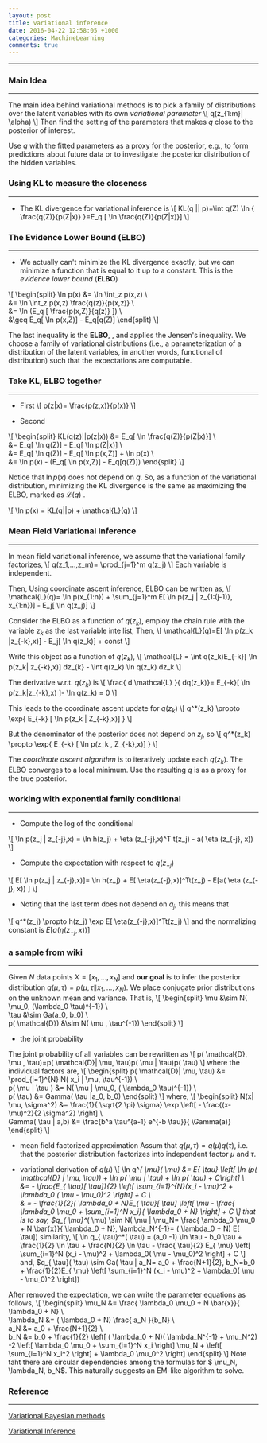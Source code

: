 ```yaml
---
layout: post
title: variational inference
date: 2016-04-22 12:58:05 +1000
categories: MachineLearning
comments: true
---
```




----------

### Main Idea ###
-----------------

The main idea behind variational methods is to pick a family of distributions over the latent variables with its own _variational parameter_
\\[
q(z_{1:m}| \alpha)
\\]
Then find the setting of the parameters that makes $q$ close to the posterior of interest.

Use $q$ with the fitted parameters as a proxy for the posterior, e.g., to form predictions about future data or to investigate the posterior distribution of the hidden variables.

### Using KL  to measure the closeness ###
------------------------------------------

- The KL divergence for variational inference is
\\[
KL(q || p)=\int q(Z) \ln \{ \frac{q(Z)}{p(Z|x)} \}=E_q [ \ln \frac{q(Z)}{p(Z|x)}]
\\]

### The Evidence Lower Bound (ELBO) ###
---------------------------------------

- We actually can't minimize the KL divergence exactly, but we can minimize a function that is equal to it up to a constant. This is the *evidence lower bound* (**ELBO**)

\\[
\begin{split}
\ln p(x) &= \ln \int_z p(x,z) \\\
&= \ln \int_z p(x,z) \frac{q(z)}{p(x,z)} \\\
&= \ln (E_q [ \frac{p(x,Z)}{q(z)} ]) \\\
&\geq E_q[ \ln p(x,Z)] - E_q[q(Z)]
\end{split}
\\]

The last inequality is the **ELBO**, , and applies the Jensen's inequality. We choose a family of variational distributions (i.e., a parameterization of a distribution of the latent variables, in another words, functional of distribution) such that the expectations are computable.

### Take KL, ELBO together ###
------------------------------

- First
\\[
p(z|x)= \frac{p(z,x)}{p(x)}
\\]

- Second

\\[
\begin{split}
KL(q(z)||p(z|x)) &= E_q[ \ln \frac{q(Z)}{p(Z|x)}] \\\
&= E_q[ \ln q(Z)] - E_q[ \ln p(Z|x)] \\\
&= E_q[ \ln q(Z)] - E_q[ \ln p(x,Z)] + \ln p(x) \\\
&= \ln p(x) - (E_q[ \ln p(x,Z)] - E_q[q(Z)])
\end{split}
\\]

Notice that $\ln p(x)$ does not depend on $q$. So, as a function of the variational distribution, minimizing the KL divergence is the same as maximizing the ELBO, marked as $\mathcal{L}(q)$ .

\\[
\ln p(x) = KL(q||p) + \mathcal{L}(q)
\\]

### Mean Field Variational Inference ###
----------------------------------------

In mean field variational inference, we assume that the variational family factorizes,
\\[
q(z_1,...,z_m)= \prod_{j=1}^m q(z_j)
\\]
Each variable is independent.

Then, Using coordinate ascent inference, ELBO can be written as,
\\[
\mathcal{L}(q)= \ln p(x_{1:n}) + \sum_{j=1}^m E[ \ln p(z_j | z_{1:(j-1)}, x_{1:n})] - E_j[ \ln q(z_j)]
\\]

Consider the ELBO as a function of $q(z_k)$,  employ the chain rule with the variable $z_k$ as the last variable inte list, Then,
\\[
\mathcal{L}(q)=E[ \ln p(z_k |z_{-k},x)] - E_j[ \ln q(z_k)] + const
\\]

Write this object as a function of $q(z_k)$,
\\[
\mathcal{L} = \int q(z_k)E_{-k}[ \ln p(z_k| z_{-k},x)] dz_{k} - \int q(z_k) \ln q(z_k) dz_k
\\]

The derivative w.r.t. $q(z_k)$ is
\\[
\frac{ d \mathcal{L} }{ dq(z_k)}= E_{-k}[ \ln p(z_k|z_{-k},x) ]- \ln q(z_k) = 0
\\]

This leads to the coordinate ascent update for $q(z_k)$
\\[
q^*(z_k) \propto \exp{ E_{-k} [ \ln p(z_k | Z_{-k},x)] }
\\]

But the denominator of the posterior does not depend on $z_j$, so
\\[
q^*(z_k) \propto \exp{ E_{-k} [ \ln p(z_k , Z_{-k},x)] }
\\]

The *coordinate ascent algorithm* is to iteratively update each $q(z_k)$. The ELBO converges to a local minimum. Use the resulting $q$ is as a proxy for the true posterior.

### working with exponential family conditional ###
---------------------------------------------------

- Compute the log of the conditional

\\[
\ln p(z_j | z_{-j},x) = \ln h(z_j) + \eta (z_{-j},x)^T t(z_j) - a( \eta (z_{-j}, x))
\\]

- Compute the expectation with respect to $q(z_{-j})$

\\[
E[ \ln p(z_j | z_{-j},x)]= \ln h(z_j) + E[ \eta(z_{-j},x)]^Tt(z_j) - E[a( \eta (z_{-j}, x)) ]
\\]

- Noting that the last term does not depend on $q_j$, this means that

\\[
q^*(z_j) \propto h(z_j) \exp E[ \eta(z_{-j},x)]^Tt(z_j)
\\]
and the normalizing constant is $E[a( \eta (z_{-j}, x)) ]$

### a sample from wiki ###
--------------------------
Given $N$ data points $X=[x_1,...,x_N]$ and **our goal** is to infer the posterior distribution $q( \mu , \tau) = p( \mu, \tau \| x_1,...,x_N)$. We place conjugate prior distributions on the unknown mean and variance. That is,
\\[
\begin{split}
\mu &\sim N( \mu_0, (\lambda_0 \tau)^{-1}) \\\
\tau &\sim Ga(a_0, b_0) \\\
p( \mathcal{D}) &\sim N( \mu , \tau^{-1})
\end{split}
\\]

- the joint probability

The joint probability of all variables can be rewritten as
\\[
p( \mathcal{D}, \mu , \tau)=p( \mathcal{D}| \mu, \tau)p( \mu | \tau)p( \tau)
\\]
where the individual factors are,
\\[
\begin{split}
p( \mathcal{D}| \mu, \tau) &= \prod_{i=1}^{N} N( x_i | \mu, \tau^{-1}) \\\
p( \mu | \tau ) &= N( \mu | \mu_0, ( \lambda_0 \tau)^{-1}) \\\
p( \tau) &= Gamma( \tau |a_0, b_0)
\end{split}
\\]
where,
\\[
\begin{split}
N(x| \mu, \sigma^2) &= \frac{1}{ \sqrt{2 \pi} \sigma} \exp \left[ - \frac{(x- \mu)^2}{2 \sigma^2} \right] \\\
Gamma( \tau | a,b) &= \frac{b^a \tau^{a-1} e^{-b \tau}}{ \Gamma(a)}
\end{split}
\\]

- mean field factorized approximation
Assum that $q( \mu, \tau) = q( \mu) q( \tau)$, i.e. that the posterior distribution factorizes into independent factor $\mu$ and $\tau$.

- variational derivation of $q( \mu)$
\\[
\ln q^*_{ \mu}( \mu) &= E_{ \tau} \left[ \ln (p( \mathcal{D} | \mu, \tau)) + \ln p( \mu | \tau) + \ln p( \tau) + C\right] \\\
&= - \frac{E_{ \tau}[ \tau]}{2} \left[ \sum_{i=1}^{N}(x_i - \mu)^2 + \lambda_0 ( \mu - \mu_0)^2 \right] + C \\\
& = - \frac{1}{2}( \lambda_0 + N)E_{ \tau}[ \tau] \left[ \mu - \frac{ \lambda_0 \mu_0 + \sum_{i=1}^N x_i}{ \lambda_0 + N} \right] + C
\\]
that is to say, $q_{ \mu}^*( \mu) \sim N( \mu \| \mu_N= \frac{ \ambda_0 \mu_0 + N \bar{x}}{ \lambda_0 + N}, \lambda_N^{-1}= ( \lambda_0 + N) E[ \tau])
similarity,
\\[
\ln q_{ \tau}^*( \tau) = (a_0 -1) \ln \tau - b_0 \tau + \frac{1}{2} \ln \tau + \frac{N}{2} \ln \tau - \frac{ \tau}{2} E_{ \mu} \left[ \sum_{i=1}^N (x_i - \mu)^2 + \lambda_0( \mu - \mu_0)^2 \right] + C
\\]
and, $q_{ \tau}( \tau) \sim Ga( \tau \| a_N= a_0 + \frac{N+1}{2}, b_N=b_0 + \frac{1}{2}E_{ \mu} \left[ \sum_{i=1}^N (x_i - \mu)^2 + \lambda_0( \mu - \mu_0)^2 \right])

After removed the expectation, we can write the parameter equations as follows,
\\[
\begin{split}
\mu_N &= \frac{ \lambda_0 \mu_0 + N \bar{x}}{ \lambda_0 + N} \\\
\lambda_N &= ( \lambda_0 + N) \frac{ a_N }{b_N} \\\
a_N &= a_0 + \frac{N+1}{2} \\\
b_N &= b_0 + \frac{1}{2} \left[ ( \lambda_0 + N)( \lambda_N^{-1} + \mu_N^2) -2 \left[ \lambda_0 \mu_0 + \sum_{i=1}^N x_i \right] \mu_N + \left[ \sum_{i=1}^N x_i^2 \right] + \lambda_0 \mu_0^2 \right]
\end{split}
\\]
Note taht there are circular dependencies among the formulas for $ \mu_N, \lambda_N, b_N$. This naturally suggests an EM-like algorithm to solve.




### Reference ###
-----------------
[Variational Bayesian methods](https://en.wikipedia.org/wiki/Variational_Bayesian_methods)

[Variational Inference](https://www.cs.princeton.edu/courses/archive/fall11/cos597C/lectures/variational-inference-i.pdf)
